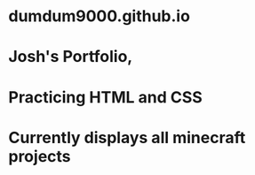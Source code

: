 # dumdum9000.github.io
# Josh's Portfolio,
# Practicing HTML and CSS
# Currently displays all minecraft projects